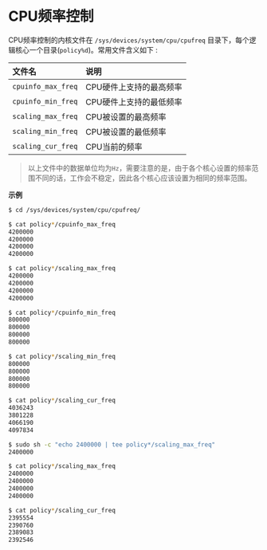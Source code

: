 # CPU频率控制

CPU频率控制的内核文件在 `/sys/devices/system/cpu/cpufreq` 目录下，每个逻辑核心一个目录(`policy%d`)。常用文件含义如下 :  

| 文件名 |说明|
| :- | :- |
| `cpuinfo_max_freq` | CPU硬件上支持的最高频率 |
| `cpuinfo_min_freq` | CPU硬件上支持的最低频率 |
| `scaling_max_freq` | CPU被设置的最高频率 |
| `scaling_min_freq` | CPU被设置的最低频率 |
| `scaling_cur_freq` | CPU当前的频率 |

> 以上文件中的数据单位均为`Hz`，需要注意的是，由于各个核心设置的频率范围不同的话，工作会不稳定，因此各个核心应该设置为相同的频率范围。

**示例**  

```bash
$ cd /sys/devices/system/cpu/cpufreq/

$ cat policy*/cpuinfo_max_freq
4200000
4200000
4200000
4200000

$ cat policy*/scaling_max_freq
4200000
4200000
4200000
4200000

$ cat policy*/cpuinfo_min_freq
800000
800000
800000
800000

$ cat policy*/scaling_min_freq
800000
800000
800000
800000

$ cat policy*/scaling_cur_freq
4036243
3801228
4066190
4097834

$ sudo sh -c "echo 2400000 | tee policy*/scaling_max_freq"
2400000

$ cat policy*/scaling_max_freq
2400000
2400000
2400000
2400000

$ cat policy*/scaling_cur_freq
2395554
2390760
2389083
2392546
```